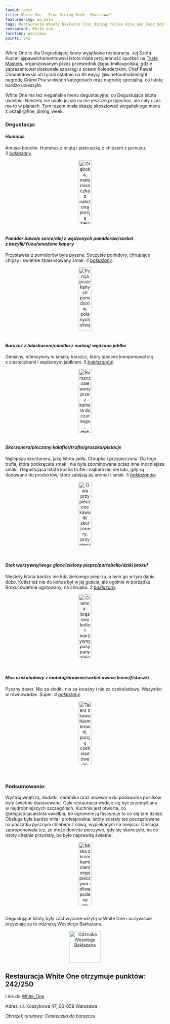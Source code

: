 ```yaml
---
layout: post
title: White One - Fine Dining Week -*Warszawa*
featured-img: wo_main
tags: Restauracja Wesoły_bakłażan Fine_dining Polska Wine_and_Food_Noble_Night Gault_Millau Fine_dining_week Wege Wegan
restaurant: White_one
location: Warszawa
points: 242
---
```


White One to dla Degustującej Istoty wyjątkowa restauracja.
Jej Szefa Kuchni @pawelchomentowski Istota miała przyjemność spotkać na [Taste Masters],
 organizowanym przez przewodnik @gaultmillaupolska, gdzie zaprezentował doskonałe szparagi z&nbsp;sosem holenderskim.
 Chef Paweł Chomentowski otrzymał ostatnio na XII edycji @winefoodnoblenight nagrodę Grand Prix
 w&nbsp;dwóch kategoriach oraz nagrodę specjalną, co Istotę bardzo ucieszyło.

White One ma też wegańskie menu degustacyjne, co Degustująca Istota uwielbia.
Niestety nie udało jej się na nie jeszcze przyjechać, ale cały czas ma to w&nbsp;planach.
 Tym razem miała okazję skosztować wegańskiego menu z&nbsp;okzaji @fine_dining_week.

### Degustacja:

#### *Hummus*

Amuse-bouche. Hummus z&nbsp;miętą i&nbsp;pietruszką z&nbsp;chipsem z&nbsp;jarmużu. _3&nbsp;[bakłażany]._
<center><div style="width:65%">
<img src="{{site.url}}/assets/img/posts/wo_am_bo.jpg" alt="Głęboka, mała miseczka
z nałożoną porcją zielonkawego hummusu i wetkniętym chipsem z jarmużu"
height="200px" width="40px" />
</div></center>
<br />

#### *Pomidor bawole serce/olej z&nbsp;wędzonych pomidorów/sorbet z&nbsp;bazylii/Yuzu/smażone kapary*

Przystawka z&nbsp;pomidorów była pyszna. Soczyste pomidory, chrupiące chipsy i&nbsp;świetnie zbalansowany smak.
_4&nbsp;[bakłażany]._
<center><div style="width:65%">
<img src="{{site.url}}/assets/img/posts/wo_tatar.jpg" alt="Porcja posiekanych pomidorów,
polanych oliwą, posypanych kaparami i z zielonkawymi chipsami na górze."
height="200px" width="40px" />
</div></center>
<br />

#### *Barszcz z&nbsp;hibiskusem/ciastko z&nbsp;maliną/ wędzone jabłko*

Genialny, intensywny w&nbsp;smaku barszcz, który idealnie komponował się z&nbsp;ciasteczkami
 i&nbsp;wędzonym jabłkiem. _5&nbsp;[bakłażanów]._
<center><div style="width:65%">
<img src="{{site.url}}/assets/img/posts/wo_barszcz.jpg" alt="Barszcz nalewany przez kelnera do czarnego,
 głębokiego talerza z dwoma ciasteczkami na spodzie."
height="200px" width="40px" />
</div></center>
<br />

#### *Skorzonera/pieczony kalafior/trufla/gruszka/pistacje*

Najlepsza skorzonera, jaką Istota jadła. Chrupka i&nbsp;przypieczona.
Do tego trufla, która podkręcała smak i&nbsp;nie była zdominowana przez inne mocniejsze smaki.
Degustująca Istota kocha trufle i&nbsp;najbardziej nie lubi, gdy są dodawane do produktów,
które zabijają jej aromat i&nbsp;smak. _5&nbsp;[bakłażanów]._
<center><div style="width:65%">
<img src="{{site.url}}/assets/img/posts/wo_scorz.jpg" alt="Dwa przypieczone kawałki skorzonery,
przypieczony kalafior, plasterki czarnej trufli, pokruszone pistacje i biały sos." height="200px" width="40px" />
</div></center>
<br />&ensp;&ensp;

#### *Stek warzywny/wege glace/zielony pieprz/portobello/dziki brokuł*

Niestety Istota bardzo nie lubi zielonego pieprzu, a&nbsp;było go w&nbsp;tym daniu dużo.
Kotlet też nie do końca był w&nbsp;jej guście, ale ogólnie w&nbsp;porządku. Brokuł świetnie ugotowany, na chrupko.
_2&nbsp;[bakłażany]._
<center><div style="width:65%">
<img src="{{site.url}}/assets/img/posts/wo_kotlet.jpg" alt="Ciemno-brązowy kotlet warzywny posypany
zielonym pieprzem, obok dwie gałązki dzikiego brokułu i liść nasturcji."
height="200px" width="40px" />
</div></center>
<br />&ensp;&ensp;

#### *Mus czekoladowy z&nbsp;matchą/brownie/sorbet owoce leśne/fistaszki*

Pyszny deser. Nie za słodki, nie za kwaśny i&nbsp;nie za czekoladowy. Wszystko w&nbsp;równowadze. Super. _4&nbsp;[bakłażany]._
<center><div style="width:50%">
<img src="{{site.url}}/assets/img/posts/wo_deser.jpg" alt="Talerz z kawałkiem browni,
 porcją czekoladowego musu i porcją różowego sorbetu. Posypany porzeczkami i malinami,
 oraz udekorowany liśćmi buraka."
height="200px" width="40px" />
</div></center>
<br />&ensp;&ensp;

### Podsumowanie:

Wystrój wnętrza, dodatki, ceramika oraz akcesoria do podawania posiłków były świetnie dopasowane.
Cała restauracja wydaje się być przemyślana w&nbsp;najdrobniejszych szczegółach. Kuchnia jest otwarta, co
@degustujacaistota uwielbia, bo ogromnie ją fascynuje to co się tam dzieje. Obsługa była
 bardzo miła i&nbsp;profesjonalna. Istoty zostały też poczęstowane
 na poczatku pysznym chlebem z&nbsp;oliwą, wypiekanym na miejscu. Obsługa zaproponowała też,
 że może donieść pieczywo, gdy się skończyło, na co Istoty chętnie
  przystały, bo było naprawdę świetne.
<center><div style="width:65%">
<img src="{{site.url}}/assets/img/posts/wo_chleb.jpg" alt="Miska z kromkami ciemnego pieczywa
 i oliwa podana na wyżłobionym kawałku drewna."
height="200px" width="40px" />
</div></center>
<br />

Degustujące Istoty były zachwycone wizytą w White One i&nbsp;oczywiście przyznają
za to odznakę Wesołego Bakłażana.

<center><div style="width:35%">
<img src="{{site.url}}/assets/img/posts/odznaka_new.gif" alt="Odznaka Wesołego Bakłażana" height="100" width="auto" />
</div></center>

## Restauracja White One otrzymuje punktów: **242/250**
Link do [White_One]

Adres: ul. Koszykowa 47, 00-659 Warszawa

_Obrazek tytułowy: Ciasteczka do barszczu_

[White_One]: http://whiteone.pl/
[bakłażany]: /about#baklazan
[bakłażanów]: /about#baklazan
[Taste Masters]: /taste-masters/







